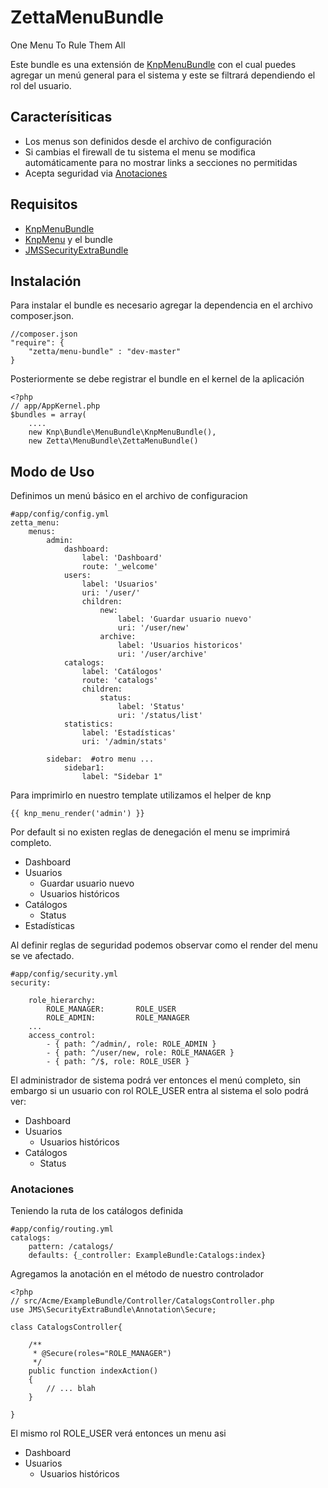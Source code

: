 ZettaMenuBundle
===============

One Menu To Rule Them All

Este bundle es una extensión de [KnpMenuBundle](https://github.com/KnpLabs/KnpMenuBundle) con el cual puedes agregar un menú general para el sistema y este se filtrará dependiendo el rol del usuario.

## Caracterísiticas

 - Los menus son definidos desde el archivo de configuración
 - Si cambias el firewall de tu sistema el menu se modifica automáticamente para no mostrar links a secciones no permitidas
 - Acepta seguridad via [Anotaciones](http://jmsyst.com/bundles/JMSSecurityExtraBundle/master/annotations#secure)


## Requisitos

 - [KnpMenuBundle](https://github.com/KnpLabs/KnpMenuBundle)
 - [KnpMenu](https://github.com/KnpLabs/KnpMenu) y el bundle
 - [JMSSecurityExtraBundle](https://github.com/schmittjoh/JMSSecurityExtraBundle)


## Instalación

Para instalar el bundle es necesario agregar la dependencia en el archivo composer.json.

    //composer.json
    "require": {
        "zetta/menu-bundle" : "dev-master"
    }

Posteriormente se debe registrar el bundle en el kernel de la aplicación

    <?php
    // app/AppKernel.php
    $bundles = array(
        ....
        new Knp\Bundle\MenuBundle\KnpMenuBundle(),
        new Zetta\MenuBundle\ZettaMenuBundle()

## Modo de Uso


Definimos un menú básico en el archivo de configuracion


    #app/config/config.yml
    zetta_menu:
        menus:
            admin:
                dashboard:
                    label: 'Dashboard'
                    route: '_welcome'
                users:
                    label: 'Usuarios'
                    uri: '/user/'
                    children:
                        new:
                            label: 'Guardar usuario nuevo'
                            uri: '/user/new'
                        archive:
                            label: 'Usuarios historicos'
                            uri: '/user/archive'
                catalogs:
                    label: 'Catálogos'
                    route: 'catalogs'
                    children:
                        status:
                            label: 'Status'
                            uri: '/status/list'
                statistics:
                    label: 'Estadísticas'
                    uri: '/admin/stats'

            sidebar:  #otro menu ...
                sidebar1:
                    label: "Sidebar 1"


Para imprimirlo en nuestro template utilizamos el helper de knp

    {{ knp_menu_render('admin') }}


Por default si no existen reglas de denegación el menu se imprimirá completo.

 - Dashboard
 - Usuarios
    - Guardar usuario nuevo
    - Usuarios históricos
 - Catálogos
    - Status
 - Estadísticas


Al definir reglas de seguridad podemos observar como el render del menu se ve afectado.


    #app/config/security.yml
    security:

        role_hierarchy:
            ROLE_MANAGER:       ROLE_USER
            ROLE_ADMIN:         ROLE_MANAGER
        ...
        access_control:
            - { path: ^/admin/, role: ROLE_ADMIN }
            - { path: ^/user/new, role: ROLE_MANAGER }
            - { path: ^/$, role: ROLE_USER }



El administrador de sistema podrá ver entonces el menú completo, sin embargo si un usuario con rol ROLE_USER entra al sistema el solo podrá ver:

 - Dashboard
 - Usuarios
    - Usuarios históricos
 - Catálogos
    - Status


### Anotaciones

Teniendo la ruta de los catálogos definida

    #app/config/routing.yml
    catalogs:
        pattern: /catalogs/
        defaults: {_controller: ExampleBundle:Catalogs:index}

Agregamos la anotación en el método de nuestro controlador

    <?php
    // src/Acme/ExampleBundle/Controller/CatalogsController.php
    use JMS\SecurityExtraBundle\Annotation\Secure;

    class CatalogsController{

        /**
         * @Secure(roles="ROLE_MANAGER")
         */
        public function indexAction()
        {
            // ... blah
        }

    }


El mismo rol ROLE_USER verá entonces un menu asi

 - Dashboard
 - Usuarios
    - Usuarios históricos